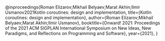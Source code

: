 @inproceedings{Roman Elizarov;Mikhail Belyaev;Marat Akhin;Ilmir Usmanov2021Kotlin coroutines: design and implementation,
title={Kotlin coroutines: design and implementation},
author={Roman Elizarov;Mikhail Belyaev;Marat Akhin;Ilmir Usmanov},
booktitle={Onward! 2021: Proceedings of the 2021 ACM SIGPLAN International Symposium on New Ideas, New Paradigms, and Reflections on Programming and Software},
year={2021},
}



